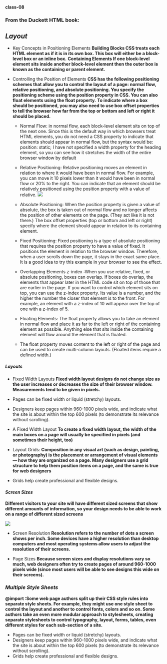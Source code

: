 #### class-08

### From the Duckett HTML book:



## *Layout*
- Key Concepts in Positioning Elements
**Building Blocks CSS treats each HTML element as if it is in its own box. This box will either be a block-level box or an inline box.**
**Containing Elements If one block-level element sits inside another block-level element then the outer box is known as the containing or parent element.**

- Controlling the Position of Elements
 **CSS has the following positioning schemes that allow you to control the layout of a page: normal flow, relative positioning, and absolute positioning. You specify the positioning scheme using the position property in CSS. You can also float elements using the float property.**
**To indicate where a box should be positioned, you may also need to use box offset properties to tell the browser how far from the top or bottom and left or right it should be placed.**
   - Normal Flow: in normal flow, each block-level element sits on top of the next one. Since this is the default way in which browsers treat HTML elements, you do not need a CSS property to indicate that elements should appear in normal flow, but the syntax would be: position: static; I have not specified a width property for the heading element, so you can see how it stretches the width of the entire browser window by default
  - Relative Positioning: Relative positioning moves an element in relation to where it would have been in normal flow. For example, you can move it 10 pixels lower than it would have been in normal flow or 20% to the right. You can indicate that an element should be relatively positioned using the position property with a value of relative.
  ![](https://miro.medium.com/max/2764/1*KZ-8SET0HK5j9V1pxT_5mw.png)

  - Absolute Positioning: When the position property is given a value of absolute, the box is taken out of normal flow and no longer affects the position of other elements on the page. (They act like it is not there.) The box offset properties (top or bottom and left or right) specify where the element should appear in relation to its containing element.

  - Fixed Positioning: Fixed positioning is a type of absolute positioning that requires the position property to have a value of fixed. It positions the element in relation to the browser window. Therefore, when a user scrolls down the page, it stays in the exact same place. It is a good idea to try this example in your browser to see the effect.

  - Overlapping Elements z-index :When you use relative, fixed, or absolute positioning, boxes can overlap. If boxes do overlap, the elements that appear later in the HTML code sit on top of those that are earlier in the page. If you want to control which element sits on top, you can use the z-index property. Its value is a number, and the higher the number the closer that element is to the front. For example, an element with a z-index of 10 will appear over the top of one with a z-index of 5.

  - Floating Elements: The float property allows you to take an element in normal flow and place it as far to the left or right of the containing element as possible. Anything else that sits inside the containing element will flow around the element that is floated.

  - The float property moves content to the left or right of the page and can be used to create multi-column layouts. (Floated items require a defined width.)



##### *Layouts*
* Fixed Width Layouts
**Fixed width layout designs do not change size as the user increases or decreases the size of their browser window. Measurements tend to be given in pixels.**

* Pages can be fixed width or liquid (stretchy) layouts. 
* Designers keep pages within 960-1000 pixels wide, and indicate what the site is about within the top 600 pixels (to demonstrate its relevance without scrolling).

* A Fixed Width Layout
**To create a fixed width layout, the width of the main boxes on a page will usually be specified in pixels (and sometimes their height, too)**


* Layout Grids:
**Composition in any visual art (such as design, painting, or photography) is the placement or arrangement of visual elements — how they are organized on a page. Many designers use a grid structure to help them position items on a page, and the same is true for web designers**
* Grids help create professional and flexible designs.

#### *Screen Sizes*
**Different visitors to your site will have different sized screens that show different amounts of information, so your design needs to be able to work on a range of different sized screens**

![](https://allma.si/blog/wp-content/uploads/2020/09/display-different-images-based-on-screen-size.png)

* Screen Resolution
**Resolution refers to the number of dots a screen shows per inch. Some devices have a higher resolution than desktop computers and most operating systems allow users to adjust the resolution of their screens.**

* Page Sizes
**Because screen sizes and display resolutions vary so much, web designers often try to create pages of around 960-1000 pixels wide (since most users will be able to see designs this wide on their screens).**

### *Multiple Style Sheets*
**@import :Some web page authors split up their CSS style rules into separate style sheets. For example, they might use one style sheet to control the layout and another to control fonts, colors and so on. Some authors take an even more modular approach to stylesheets, creating separate stylesheets to control typography, layout, forms, tables, even different styles for each sub-section of a site.**



* Pages can be fixed width or liquid (stretchy) layouts. 
* Designers keep pages within 960-1000 pixels wide, and indicate what the site is about within the top 600 pixels (to demonstrate its relevance without scrolling). 
* Grids help create professional and flexible designs.